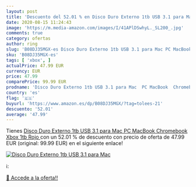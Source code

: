 ```yaml
---
layout: post
title: 'Descuento del 52.01 % en Disco Duro Externo 1tb USB 3.1 para Mac '
date: 2020-08-15 11:24:43
image: 'https://m.media-amazon.com/images/I/41APlDSwhyL._SL200_.jpg'
comments: true
category: ofertas
author: ring
slug: 'B08DJ35MGX-es Disco Duro Externo 1tb USB 3.1 para Mac PC MacBook...'
sku: 'B08DJ35MGX-es'
tags: [ 'xbox', ]
actualPrice: 47.99 EUR
currency: EUR
price: 47.99
comparePrice: 99.99 EUR
prodname: 'Disco Duro Externo 1tb USB 3.1 para Mac  PC MacBook  Chromebook  Xbox  1tb  Rojo '
country: 'es'
flag: '🇪🇸'
buyurl: 'https://www.amazon.es/dp/B08DJ35MGX/?tag=tolees-21'
descuento: '52.01'
average: '47.99'
---
```


Tienes [Disco Duro Externo 1tb USB 3.1 para Mac  PC MacBook  Chromebook  Xbox  1tb  Rojo ](https://www.amazon.es/dp/B08DJ35MGX/?tag=tolees-21) con un 52.01 % de descuento con precio de oferta de 47.99 EUR (original: 99.99 EUR) en el siguiente enlace!

[![Disco Duro Externo 1tb USB 3.1 para Mac ](https://m.media-amazon.com/images/I/41APlDSwhyL._SL200_.jpg)](https://www.amazon.es/dp/B08DJ35MGX/?tag=tolees-21)

ℹ️:


[🛒 Accede a la oferta!!](https://www.amazon.es/dp/B08DJ35MGX/?tag=tolees-21)
